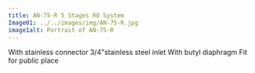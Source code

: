 ```yaml
---
title: AN-75-R 5 Stages RO System
Image01: ../../images/img/AN-75-R.jpg
image1alt: Portrait of AN-75-R
---
```

With stainless connector 3/4"stainless steel inlet With butyl diaphragm Fit for public place